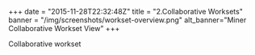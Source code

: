 +++
date = "2015-11-28T22:32:48Z"
title = "2.Collaborative Worksets"
banner = "/img/screenshots/workset-overview.png"
alt_banner="Miner Collaborative Workset View"
+++

Collaborative workset